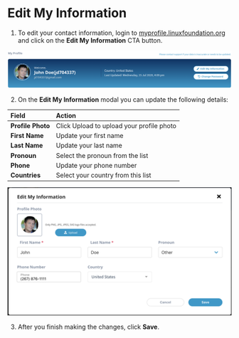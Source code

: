 # Edit My Information

1. To edit your contact information, login to [myprofile.linuxfoundation.org](https://myprofile.linuxfoundation.org/) and click on the **Edit My Information** CTA button.

![](../.gitbook/assets/my-profile-header.png)

2. On the **Edit My Information** modal you can update the following details:

| **Field** | **Action** |
| :--- | :--- |
| **Profile Photo**  | Click Upload to upload your profile photo |
| **First Name** | Update your first name  |
| **Last Name** | Update your last name |
| **Pronoun** | Select the pronoun from the list |
| **Phone** | Update your phone number |
| **Countries** | Select your country from this list |

![](../.gitbook/assets/edit-my-information-modal.png)

3. After you finish making the changes, click **Save**. 

